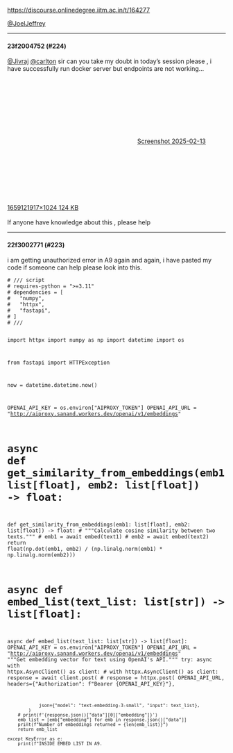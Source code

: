 https://discourse.onlinedegree.iitm.ac.in/t/164277

<a class="mention" href="/u/joeljeffrey">@JoelJeffrey</a></p><hr>

<h4>23f2004752 (#224)</h4>
<p><a class="mention" href="/u/jivraj">@Jivraj</a> <a class="mention" href="/u/carlton">@carlton</a> sir can you take my doubt in today’s session please , i have successfully run docker server but endpoints are not working…<br/>
<div class="lightbox-wrapper"><a class="lightbox" data-download-href="/uploads/short-url/yO2xtMBVAwea8Bpo3rTBKumTB5U.png?dl=1" href="https://europe1.discourse-cdn.com/flex013/uploads/iitm/original/3X/f/3/f3f203d53c41f1d3c7c214f4904ca32579085bea.png" rel="noopener nofollow ugc" title="Screenshot 2025-02-13 165912"><div class="meta"><svg aria-hidden="true" class="fa d-icon d-icon-far-image svg-icon"><use href="#far-image"></use></svg><span class="filename">Screenshot 2025-02-13 165912</span><span class="informations">1917×1024 124 KB</span><svg aria-hidden="true" class="fa d-icon d-icon-discourse-expand svg-icon"><use href="#discourse-expand"></use></svg></div></a></div><br/>
If anyone have knowledge about this , please help</p><hr>

<h4>22f3002771 (#223)</h4>
<p>i am getting unauthorized error in A9 again and again, i have pasted my code if someone can help please look into this.</p>
<pre><code class="lang-auto"># /// script
# requires-python = "&gt;=3.11"
# dependencies = [
#   "numpy",
#   "httpx",
#   "fastapi",
# ]
# ///


import httpx
import numpy as np
import datetime
import os

from fastapi import HTTPException


now = datetime.datetime.now()

OPENAI_API_KEY = os.environ["AIPROXY_TOKEN"]
OPENAI_API_URL = "http://aiproxy.sanand.workers.dev/openai/v1/embeddings"


# async def get_similarity_from_embeddings(emb1: list[float], emb2: list[float]) -&gt; float:
def get_similarity_from_embeddings(emb1: list[float], emb2: list[float]) -&gt; float:
    # """Calculate cosine similarity between two texts."""
    # emb1 = await embed(text1)
    # emb2 = await embed(text2)
    return float(np.dot(emb1, emb2) / (np.linalg.norm(emb1) * np.linalg.norm(emb2)))


# async def embed_list(text_list: list[str]) -&gt; list[float]:
async def embed_list(text_list: list[str]) -&gt; list[float]:
    OPENAI_API_KEY = os.environ["AIPROXY_TOKEN"]
    OPENAI_API_URL = "http://aiproxy.sanand.workers.dev/openai/v1/embeddings"
    """Get embedding vector for text using OpenAI's API."""
    try:
        async with httpx.AsyncClient() as client:
            # with httpx.AsyncClient() as client:
            response = await client.post(
                # response = httpx.post(
                OPENAI_API_URL,
                headers={"Authorization": f"Bearer {OPENAI_API_KEY}"},
                
                json={"model": "text-embedding-3-small", "input": text_list},
            )
        # print(f'{response.json()["data"][0]["embedding"]}')
        emb_list = [emb["embedding"] for emb in response.json()["data"]]
        print(f"Number of embeddings returned = {len(emb_list)}")
        return emb_list

    except KeyError as e:
        print(f"INSIDE EMBED_LIST IN A9.